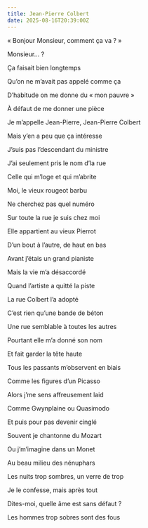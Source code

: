 ```yaml
---
title: Jean-Pierre Colbert
date: 2025-08-16T20:39:00Z
---
```

« Bonjour Monsieur, comment ça va ? »

Monsieur… ?

Ça faisait bien longtemps

Qu’on ne m’avait pas appelé comme ça



D’habitude on me donne du « mon pauvre »

À défaut de me donner une pièce

Je m’appelle Jean-Pierre, Jean-Pierre Colbert

Mais y’en a peu que ça intéresse



J’suis pas l’descendant du ministre

J’ai seulement pris le nom d’la rue

Celle qui m’loge et qui m’abrite

Moi, le vieux rougeot barbu



Ne cherchez pas quel numéro

Sur toute la rue je suis chez moi

Elle appartient au vieux Pierrot

D’un bout à l’autre, de haut en bas



Avant j’étais un grand pianiste

Mais la vie m’a désaccordé

Quand l’artiste a quitté la piste

La rue Colbert l’a adopté



C’est rien qu’une bande de béton

Une rue semblable à toutes les autres

Pourtant elle m’a donné son nom

Et fait garder la tête haute



Tous les passants m’observent en biais

Comme les figures d’un Picasso

Alors j’me sens affreusement laid

Comme Gwynplaine ou Quasimodo



Et puis pour pas devenir cinglé

Souvent je chantonne du Mozart

Ou j’m’imagine dans un Monet

Au beau milieu des nénuphars



Les nuits trop sombres, un verre de trop

Je le confesse, mais après tout

Dites-moi, quelle âme est sans défaut ?

Les hommes trop sobres sont des fous
